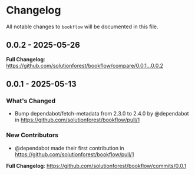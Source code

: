 # Changelog

All notable changes to `bookflow` will be documented in this file.

## 0.0.2 - 2025-05-26

**Full Changelog**: https://github.com/solutionforest/bookflow/compare/0.0.1...0.0.2

## 0.0.1 - 2025-05-13

### What's Changed

* Bump dependabot/fetch-metadata from 2.3.0 to 2.4.0 by @dependabot in https://github.com/solutionforest/bookflow/pull/1

### New Contributors

* @dependabot made their first contribution in https://github.com/solutionforest/bookflow/pull/1

**Full Changelog**: https://github.com/solutionforest/bookflow/commits/0.0.1

